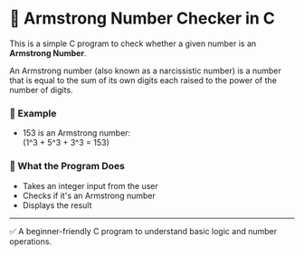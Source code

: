 # 💠 Armstrong Number Checker in C

This is a simple C program to check whether a given number is an **Armstrong Number**.

An Armstrong number (also known as a narcissistic number) is a number that is equal to the sum of its own digits each raised to the power of the number of digits.

### 🧠 Example
- 153 is an Armstrong number:  
  \(1^3 + 5^3 + 3^3 = 153\)

### 📄 What the Program Does
- Takes an integer input from the user
- Checks if it's an Armstrong number
- Displays the result

---

✅ A beginner-friendly C program to understand basic logic and number operations.
